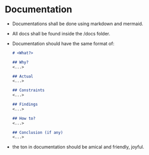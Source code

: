 # Documentation

- Documentations shall be done using markdown and mermaid.
- All docs shall be found inside the /docs folder.
- Documentation should have the same format of:

  ```markdown
  # <What?>

  ## Why?
  <...>

  ## Actual
  <...>

  ## Constraints
  <...>

  ## Findings
  <...>

  ## How to?
  <...>

  ## Conclusion (if any)
  <...>

  ```

- the ton in documentation should be amical and friendly, joyful.
